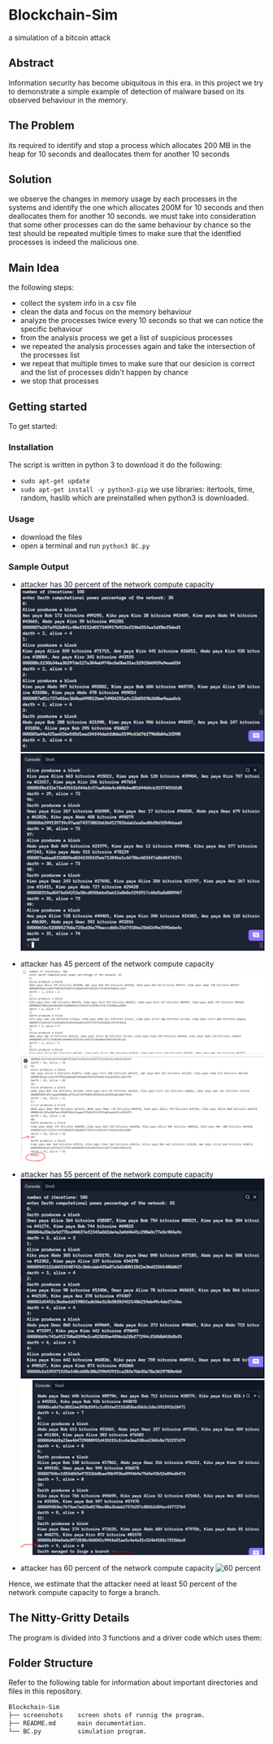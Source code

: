 # Blockchain-Sim
a simulation of a bitcoin attack

## Abstract

Information security has become ubiquitous in this era. in this project we try to demonstrate a simple example of detection of malware based on its observed behaviour in the memory.

## The Problem
its required to identify and stop a process which allocates 200 MB in the heap for 10 seconds and deallocates them for another 10 seconds

## Solution
we observe the changes in memory usage by each processes in the systems and identify the one which allocates 200M for 10 seconds and then deallocates them for another 10 seconds. we must take into consideration that some other processes can do the same behaviour by chance so the test should be repeated multiple times to make sure that the identfied processes is indeed the malicious one.

## Main Idea
the following steps:
- collect the system info in a csv file
- clean the data and focus on the memory behaviour
- analyze the processes twice every 10 seconds so that we can notice the specific behaviour
- from the analysis process we get a list of suspicious processes
- we repeated the analysis processes again and take the intersection of the processes list
- we repeat that multiple times to make sure that our desicion is correct and the list of processes didn't happen by chance
- we stop that processes

## Getting started
To get started: 
### Installation
The script is written in python 3 to download it do the following: 
- `sudo apt-get update`
- `sudo apt-get install -y python3-pip`
we use libraries: itertools, time, random, haslib
which are preinstalled when python3 is downloaded.

### Usage
- download the files
- open a terminal and run `python3 BC.py`

### Sample Output
- attacker has 30 percent of the network compute capacity
 ![30 percent 1](https://github.com/KareimGazer/Blockchain-Sim/blob/main/screenshots/30/1.PNG?raw=true)
 ![30 percent 2](https://github.com/KareimGazer/Blockchain-Sim/blob/main/screenshots/30/2.PNG?raw=true)
 
- attacker has 45 percent of the network compute capacity
 ![45 percent 1](https://github.com/KareimGazer/Blockchain-Sim/blob/main/screenshots/45/1.PNG?raw=true)
 ![45 percent 2](https://github.com/KareimGazer/Blockchain-Sim/blob/main/screenshots/45/2.PNG?raw=true)
 
- attacker has 55 percent of the network compute capacity
 ![55 percent 1](https://github.com/KareimGazer/Blockchain-Sim/blob/main/screenshots/55/1.PNG?raw=true)
 ![55 percent 2](https://github.com/KareimGazer/Blockchain-Sim/blob/main/screenshots/55/2.PNG?raw=true)
 
- attacker has 60 percent of the network compute capacity
![60 percent](https://github.com/KareimGazer/malware-detector/blob/main/screenshots/60/.PNG?raw=true)

Hence, we estimate that the attacker need at least 50 percent of the network compute capacity to forge a branch.

## The Nitty-Gritty Details
The program is divided into 3 functions and a driver code which uses them: 


## Folder Structure

Refer to the following table for information about important directories and files in this repository.

```
Blockchain-Sim
├── screenshots    screen shots of runnig the program.
├── README.md      main documentation.
└── BC.py          simulation program.
```
